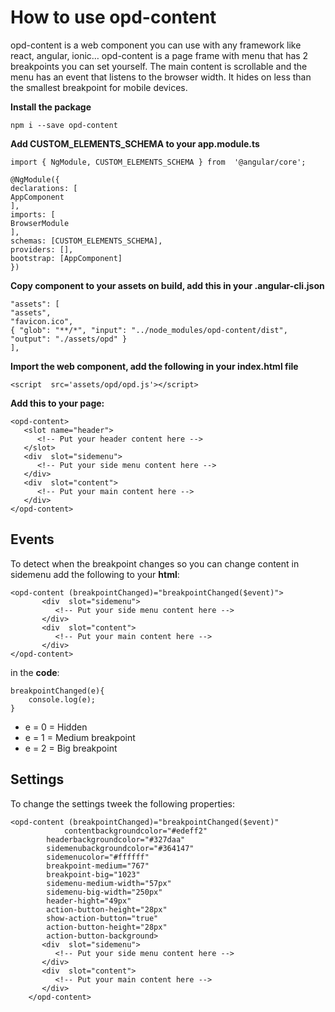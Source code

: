 # How to use opd-content

opd-content is a web component you can use with any framework like react, angular, ionic…
opd-content is a page frame with menu that has 2 breakpoints you can set yourself. The main content is scrollable and the menu has an event that listens to the browser width. It hides on less than the smallest breakpoint for mobile devices.


**Install the package**

    npm i --save opd-content

**Add CUSTOM_ELEMENTS_SCHEMA to your app.module.ts**

	import { NgModule, CUSTOM_ELEMENTS_SCHEMA } from  '@angular/core';

	@NgModule({
	declarations: [
	AppComponent
	],
	imports: [
	BrowserModule
	],
	schemas: [CUSTOM_ELEMENTS_SCHEMA],
	providers: [],
	bootstrap: [AppComponent]
	})


**Copy component to your assets on build, add this in your .angular-cli.json**

	"assets": [
	"assets",
	"favicon.ico",
	{ "glob": "**/*", "input": "../node_modules/opd-content/dist", "output": "./assets/opd" }
	],

**Import the web component, add the following in your index.html file**

    <script  src='assets/opd/opd.js'></script>

**Add this to your page:**

    <opd-content>
       <slot name="header">
          <!-- Put your header content here -->
       </slot>
       <div  slot="sidemenu">
          <!-- Put your side menu content here -->
       </div>
       <div  slot="content">
          <!-- Put your main content here -->
       </div>
    </opd-content>


## Events

To detect when the breakpoint changes so you can change content in sidemenu add the following to your **html**:

    <opd-content (breakpointChanged)="breakpointChanged($event)">
           <div  slot="sidemenu">
              <!-- Put your side menu content here -->
           </div>
           <div  slot="content">
              <!-- Put your main content here -->
           </div>
    </opd-content>
   
in the **code**:

    breakpointChanged(e){
	    console.log(e);
    }

 - e = 0 = Hidden
 - e = 1 = Medium breakpoint
 - e = 2 = Big breakpoint


## Settings
To change the settings tweek the following properties:


    <opd-content (breakpointChanged)="breakpointChanged($event)"
		        contentbackgroundcolor="#edeff2"
			headerbackgroundcolor="#327daa"
			sidemenubackgroundcolor="#364147"
			sidemenucolor="#ffffff"
			breakpoint-medium="767"
			breakpoint-big="1023"
			sidemenu-medium-width="57px"
			sidemenu-big-width="250px"
			header-hight="49px"
			action-button-height="28px"
			show-action-button="true"
			action-button-height="28px"
			action-button-background>
           <div  slot="sidemenu">
              <!-- Put your side menu content here -->
           </div>
           <div  slot="content">
              <!-- Put your main content here -->
           </div>
        </opd-content>

   